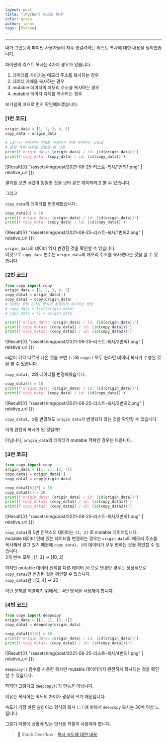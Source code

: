 ```yaml
---
layout: post
title: "[Python] 리스트 복사"
color: green
author: janos
tags: [Python]
---
```


---

내가 그랬듯이 파이썬 사용자들이 자주 헷갈려하는 리스트 복사에 대한 내용을 정리했습니다.

파이썬의 리스트 복사는 4가지 경우가 있습니다.

1. 데이터를 가리키는 메모리 주소를 복사하는 경우
2. 데이터 자체를 복사하는 경우
3. mutable 데이터의 메모리 주소를 복사하는 경우
4. mutable 데이터 자체를 복사하는 경우

보기쉽게 코드로 먼저 확인해보겠습니다.

### [1번 코드]

```python
origin_data = [1, 2, 3, 4, 5]
copy_data = origin_data

# id()는 파이썬이 객체를 구별하기 위해 부여하는 코드값
# 동일 객체 여부를 판별할 때 사용
print(f'origin_data: {origin_data} / id: {id(origin_data)}')
print(f'copy_data: {copy_data} / id: {id(copy_data)}')
```

![Result]({{ "/assets/img/post/2021-08-25-리스트-복사/1번의1.png" | relative_url }})

결과를 보면 id값이 동일한 것을 보아 같은 데이터라고 볼 수 있습니다.

그리고

`copy_data`의 데이터를 변경해봤습니다.

```python
copy_data[0] = 10
print(f'origin_data: {origin_data} / id: {id(origin_data)}')
print(f'copy_data: {copy_data} / id: {id(copy_data)}')
```

![Result]({{ "/assets/img/post/2021-08-25-리스트-복사/1번의2.png" | relative_url }})

`origin_data`의 데이터 역시 변경된 것을 확인할 수 있습니다.  
이것으로 `copy_data` 변수는 `origin_data`의 메모리 주소를 복사했다는 것을 알 수 있습니다.

### [2번 코드]

```python
from copy import copy
origin_data = [1, 2, 3, 4, 5]
copy_data1 = origin_data[:]
copy_data2 = copy(origin_data)
# 아래는 위의 2가지 방식과 동일하게 복사되는 방법
# copy_data = list(origin_data)
# copy_data = [] + origin_data

print(f'origin_data: {origin_data} / id: {id(origin_data)}')
print(f'copy_data1: {copy_data1} / id: {id(copy_data1)}')
print(f'copy_data2: {copy_data2} / id: {id(copy_data2)}')
```

![Result]({{ "/assets/img/post/2021-08-25-리스트-복사/2번의1.png" | relative_url }})

id값이 각각 다르게 나온 것을 보면 `[:]`와 `copy()` 모두 원하던 데이터 복사가 수행된 것을 볼 수 있습니다.

`copy_data1, 2`의 데이터를 변경해봤습니다.

```python
copy_data[0] = 10
print(f'origin_data: {origin_data} / id: {id(origin_data)}')
print(f'copy_data: {copy_data} / id: {id(copy_data)}')
```

![Result]({{ "/assets/img/post/2021-08-25-리스트-복사/2번의2.png" | relative_url }})

`copy_data1, 2`를 변경해도 `origin_data`가 변경되지 않는 것을 확인할 수 있습니다.

이게 완전히 복사가 된 것일까?

아닙니다, `origin_data`의 데이터가 mutable 객체인 경우는 다릅니다.

### [3번 코드]

```python
from copy import copy
origin_data = [[1, 2], [3, 4]]
copy_data1 = origin_data[:]
copy_data2 = copy(origin_data)

copy_data1[0][0] = 10
copy_data2[1] = 20
print(f'origin_data: {origin_data} / id: {id(origin_data)}')
print(f'copy_data1: {copy_data1} / id: {id(copy_data1)}')
print(f'copy_data2: {copy_data2} / id: {id(copy_data2)}')
```

![Result]({{ "/assets/img/post/2021-08-25-리스트-복사/3번의1.png" | relative_url }})

`copy_data1`의 0번 인덱스의 데이터는 `[1, 2]` 로 mutable 데이터입니다.  
mutable 데이터 안에 있는 데이터를 변경하는 경우는 `origin_data`의 메모리 주소를 복사해서 갖고 있기 때문에 `copy_data1, 2`의 데이터가 모두 변하는 것을 확인할 수 있습니다.  
3개 변수 모두 : [1, 2] → [10, 2]  

하지만 mutable 데이터 전체를 다른 데이터 `20` 으로 변경한 경우는 정상적으로 `copy_data2`만 변경된 것을 확인할 수 있습니다.  
`copy_data2`만 : [3, 4] → 20

이런 문제를 해결하기 위해서는 4번 방식을 사용해야 합니다.

### [4번 코드]

```python
from copy import deepcopy
origin_data = [[1, 2], [3, 4]]
copy_data1 = deepcopy(origin_data)

copy_data1[0][0] = 10
print(f'origin_data: {origin_data} / id: {id(origin_data)}')
print(f'copy_data1: {copy_data1} / id: {id(copy_data1)}')
```

![Result]({{ "/assets/img/post/2021-08-25-리스트-복사/4번의1.png" | relative_url }})

`deepcopy()` 함수를 사용한 복사만 mutable 데이터까지 완전하게 복사되는 것을 확인할 수 있습니다.

하지만 그렇다고 `deepcopy()`가 만능은 아닙니다.

이유는 복사하는 속도의 차이가 굉장히 크기 때문입니다.

속도가 가장 빠른 슬라이스 형식의 복사 `[:]` 에 비해서 `deepcopy` 복사는 30배 이상 느립니다.

그렇기 때문에 상황에 맞는 방식을 적절히 사용해야 합니다.

> 📌 Stack Overflow - [복사 속도에 대한 내용](https://stackoverflow.com/questions/2612802/list-changes-unexpectedly-after-assignment-why-is-this-and-how-can-i-prevent-it)